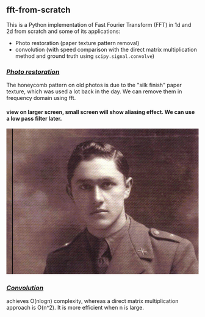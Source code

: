 ## fft-from-scratch
This is a Python implementation of Fast Fourier Transform (FFT) in 1d and 2d from scratch and some of its applications:
* Photo restoration (paper texture pattern removal)
* convolution (with speed comparison with the direct matrix multiplication method and ground truth using `scipy.signal.convolve`)

### [*Photo restoration*](https://nbviewer.org/github/samrere/fft-from-scratch/blob/main/pattern_removal.ipynb)
The honeycomb pattern on old photos is due to the "silk finish" paper texture, which was used a lot back in the day. We can remove them in frequency domain using fft.
#### view on larger screen, small screen will show aliasing effect. We can use a low pass filter later.
<p align="center">
  <img src="https://github.com/samrere/fft-from-scratch/blob/main/images/animation.gif" width="1000">
</p>

### [*Convolution*](https://nbviewer.org/github/samrere/fft-from-scratch/blob/main/convolution_comparison.ipynb)
achieves O(nlogn) complexity, whereas a direct matrix multiplication approach is O(n^2). It is more efficient when n is large.
	 
